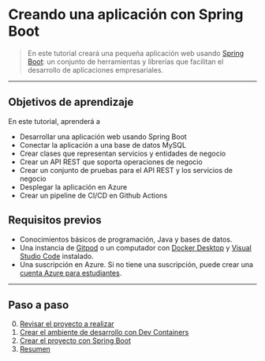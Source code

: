 # Creando una aplicación con Spring Boot

> En este tutorial creará una pequeña aplicación web usando [Spring Boot](https://spring.io/projects/spring-boot): un conjunto de herramientas y librerías que facilitan el desarrollo de aplicaciones empresariales. 

---

## Objetivos de aprendizaje

En este tutorial, aprenderá a 
- Desarrollar una aplicación web usando Spring Boot
- Conectar la aplicación a una base de datos MySQL
- Crear clases que representan servicios y entidades de negocio 
- Crear un API REST que soporta operaciones de negocio
- Crear un conjunto de pruebas para el API REST y los servicios de negocio
- Desplegar la aplicación en Azure
- Crear un pipeline de CI/CD en Github Actions


## Requisitos previos

- Conocimientos básicos de programación, Java y bases de datos.
- Una instancia de [Gitpod](https://gitpod.io/) o un computador con [Docker Desktop](https://www.docker.com/products/docker-desktop/) y [Visual Studio Code](https://code.visualstudio.com/) instalado. 
- Una suscripción en Azure. Si no tiene una suscripción, puede crear una [cuenta Azure para estudiantes](https://azure.microsoft.com/en-us/free/students/).

---

## Paso a paso

0. [Revisar el proyecto a realizar ](docs/0.proyecto.md)
1. [Crear el ambiente de desarrollo con Dev Containers](docs/1.crear-ambiente-desarrollo.md)
2. [Crear el proyecto con Spring Boot](docs/2.crear-proyectos.md)
3. [Resumen](docs/X.final.md)